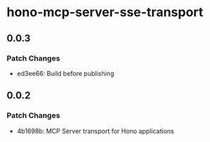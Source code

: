 # hono-mcp-server-sse-transport

## 0.0.3

### Patch Changes

- ed3ee66: Build before publishing

## 0.0.2

### Patch Changes

- 4b1698b: MCP Server transport for Hono applications

